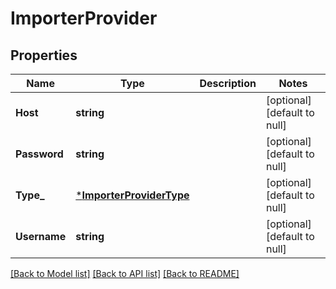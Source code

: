 # ImporterProvider

## Properties
Name | Type | Description | Notes
------------ | ------------- | ------------- | -------------
**Host** | **string** |  | [optional] [default to null]
**Password** | **string** |  | [optional] [default to null]
**Type_** | [***ImporterProviderType**](ImporterProviderType.md) |  | [optional] [default to null]
**Username** | **string** |  | [optional] [default to null]

[[Back to Model list]](../README.md#documentation-for-models) [[Back to API list]](../README.md#documentation-for-api-endpoints) [[Back to README]](../README.md)

